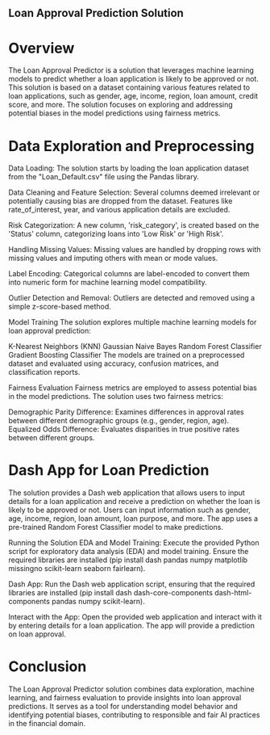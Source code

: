 ## Loan Approval Prediction Solution

# Overview
The Loan Approval Predictor is a solution that leverages machine learning models to predict whether a loan application is likely to be approved or not. This solution is based on a dataset containing various features related to loan applications, such as gender, age, income, region, loan amount, credit score, and more. The solution focuses on exploring and addressing potential biases in the model predictions using fairness metrics.

# Data Exploration and Preprocessing
Data Loading: The solution starts by loading the loan application dataset from the "Loan_Default.csv" file using the Pandas library.

Data Cleaning and Feature Selection: Several columns deemed irrelevant or potentially causing bias are dropped from the dataset. Features like rate_of_interest, year, and various application details are excluded.

Risk Categorization: A new column, 'risk_category', is created based on the 'Status' column, categorizing loans into 'Low Risk' or 'High Risk'.

Handling Missing Values: Missing values are handled by dropping rows with missing values and imputing others with mean or mode values.

Label Encoding: Categorical columns are label-encoded to convert them into numeric form for machine learning model compatibility.

Outlier Detection and Removal: Outliers are detected and removed using a simple z-score-based method.

Model Training
The solution explores multiple machine learning models for loan approval prediction:

K-Nearest Neighbors (KNN)
Gaussian Naive Bayes
Random Forest Classifier
Gradient Boosting Classifier
The models are trained on a preprocessed dataset and evaluated using accuracy, confusion matrices, and classification reports.

Fairness Evaluation
Fairness metrics are employed to assess potential bias in the model predictions. The solution uses two fairness metrics:

Demographic Parity Difference: Examines differences in approval rates between different demographic groups (e.g., gender, region, age).
Equalized Odds Difference: Evaluates disparities in true positive rates between different groups.

# Dash App for Loan Prediction
The solution provides a Dash web application that allows users to input details for a loan application and receive a prediction on whether the loan is likely to be approved or not. Users can input information such as gender, age, income, region, loan amount, loan purpose, and more. The app uses a pre-trained Random Forest Classifier model to make predictions.

Running the Solution
EDA and Model Training: Execute the provided Python script for exploratory data analysis (EDA) and model training. Ensure the required libraries are installed (pip install dash pandas numpy matplotlib missingno scikit-learn seaborn fairlearn).

Dash App: Run the Dash web application script, ensuring that the required libraries are installed (pip install dash dash-core-components dash-html-components pandas numpy scikit-learn).

Interact with the App: Open the provided web application and interact with it by entering details for a loan application. The app will provide a prediction on loan approval.

# Conclusion
The Loan Approval Predictor solution combines data exploration, machine learning, and fairness evaluation to provide insights into loan approval predictions. It serves as a tool for understanding model behavior and identifying potential biases, contributing to responsible and fair AI practices in the financial domain.
